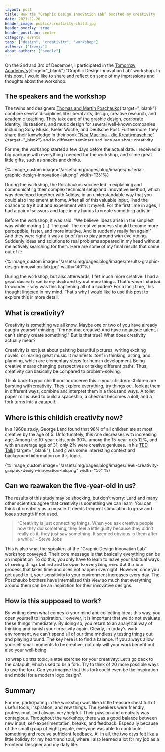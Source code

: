 ```yaml
---
layout: post
title: How the “Graphic Design Innovation Lab” boosted my creativity
date: 2021-12-20
header_image: public/creativity-child.jpg
header_overlay: true
header_position: center
category: events
tags: ["design", "creativity", "workshop"]
authors: ["Svenja"]
about_authors: ["svoelz"]
---
```


On the 2nd and 3rd of December, I participated in the [Tomorrow Academy's](https://tomorrowacademy.org/){:target="_blank"} "Graphic Design Innovation Lab" workshop.
In this post, I would like to share and reflect on some of my impressions and thoughts about the workshop.

## The speakers and the workshop

The twins and designers [Thomas and Martin Poschauko](https://www.poschauko.de/){:target="_blank"} combine several disciplines like liberal arts, design, creative research, and academic teaching.
They take care of the graphic design, corporate identity, illustrations, and music design for several well-known companies including Sony Music, Kieler Woche, and Deutsche Post.
Furthermore, they share their knowledge in their book ["Nea Machina - die Kreativmaschine"](https://www.poschauko.de/neamachina/){:target="_blank"} and in different seminars and lectures about creativity.

For me, the workshop started a few days before the actual date.
I received a big package with everything I needed for the workshop, and some great little gifts, such as snacks and drinks.

{% image_custom image="/assets/img/pages/blog/images/material-graphic-design-innovation-lab.png" width="35"%}

During the workshop, the Poschaukos succeeded in explaining and communicating their complex technical setup and innovative method, which was developed together with Adidas, in an understandable way that you could also implement at home.
After all of this valuable input, I had the chance to try it out and experiment with it myself.
For the first time in ages, I had a pair of scissors and tape in my hands to create something artistic. 

Before the workshop, it was said: "We believe: Ideas arise in the simplest way while making (...)
The goal: The creative process should become more perceptible, faster, and more intuitive.
And is suddenly really fun again!"
And they were right!
It was a lot of fun to play around with everything.
Suddenly ideas and solutions to real problems appeared in my head without me actively searching for them.
Here are some of my final results that came out of it:

{% image_custom image="/assets/img/pages/blog/images/results-graphic-design-innovation-lab.jpg" width="40"%}

During the workshop, but also afterwards, I felt much more creative.
I had a great desire to run to my desk and try out more things.
That's when I started to wonder - why was this happening all of a sudden?
For a long time, this thought lingered in my mind.
That's why I would like to use this post to explore this in more detail.

## What is creativity?

Creativity is something we all know.
Maybe one or two of you have already caught yourself thinking: "I'm not that creative! And have no artistic talent. I can't simply create something!"
But is that true?
What does creativity actually mean?

Creativity is not just about painting beautiful pictures, writing exciting novels, or making great music.
It manifests itself in thinking, acting, and planning, which are elementary steps for human development.
Being creative means changing perspectives or taking different paths.
Thus, creativity can basically be compared to problem-solving.

Think back to your childhood or observe this in your children:
Children are bursting with creativity.
They explore everything, try things out, look at them in different ways, combine and interpret them in a thousand ways.
A toilet paper roll is used to build a spaceship, a chestnut becomes a doll, and a fork turns into a catapult.

## Where is this childish creativity now?

In a 1960s study, George Land found that 98% of all children are at most creative by the age of 5.
Unfortunately, this rate decreases with increasing age.
Among the 10-year-olds, only 30%, among the 15-year-olds 12%, and with an average age of 31, only 2% were creative geniuses.
In his [TED Talk](https://www.youtube.com/watch?v=ZfKMq-rYtnc&ab_channel=TEDxTalks){:target="_blank"}, Land gives some interesting context and background information on this topic.

{% image_custom image="/assets/img/pages/blog/images/level-creativity-graphic-design-innovation-lab.png" width="50" %}

## Can we reawaken the five-year-old in us?

The results of this study may be shocking, but don't worry: Land and many other scientists agree that creativity is something we can learn.
You can think of creativity as a muscle.
It needs frequent stimulation to grow and loses strength if not used.

> “Creativity is just connecting things.
> When you ask creative people how they did something, they feel a little guilty because they didn’t really do it, they just saw something.
>It seemed obvious to them after a while.” - Steve Jobs

This is also what the speakers at the "Graphic Design Innovation Lab" workshop conveyed.
Their core message is that basically everything can be an inspiration.
To do this, you only have to learn to leave your habitual ways of seeing things behind and be open to everything new.
But this is a process that takes time and does not happen overnight.
However, once you get used to it, your sensitivity to your environment increases every day.
The Poschauko brothers have internalized this view so much that everything around them can be an inspiration for their innovative designs.

## How is this supposed to work?

By writing down what comes to your mind and collecting ideas this way, you open yourself to inspiration.
However, it is important that we do not evaluate these things immediately.
By doing so, you return to an analytical way of thinking and banish your creativity again.
Clearly, in today's work environment, we can't spend all of our time mindlessly testing things out and playing around.
The key here is to find a balance.
If you always allow yourself small moments to be creative, not only will your work benefit but also your well-being.

To wrap up this topic, a little exercise for your creativity:
Let's go back to the catapult, which used to be a fork.
Try to think of 20 more possible ways to use the fork.
Can you imagine that this fork could even be the inspiration and model for a modern logo design?

## Summary

For me, participating in the workshop was like a little treasure chest full of useful tools, inspiration, and new things.
The speakers were friendly, professional, and always very helpful.
Their passion and creativity was contagious.
Throughout the workshop, there was a good balance between new input, self-experimentation, breaks, and feedback.
Especially because of the small group of eight people, everyone was able to contribute something and receive sufficient feedback.
All in all, the two days felt like a little holiday for my heart and soul, where I also learned a lot for my job as a Frontend Designer and my daily life.